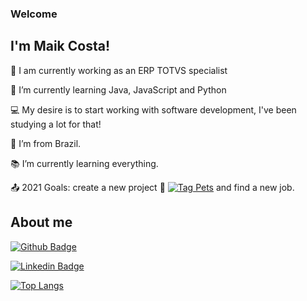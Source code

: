 ### Welcome

## I'm Maik Costa!

🔭 I am currently working as an ERP TOTVS specialist 

🌱 I’m currently learning Java, JavaScript and Python

:computer: My desire is to start working with software development, I've been studying a lot for that!

:house_with_garden: I’m from Brazil.

:books: I’m currently learning everything.

:outbox_tray: 2021 Goals: create a new project :construction_worker: [![Tag Pets](https://github.com/maikcosta/tagpets)](https://github.com/maikcosta/tagpets) and find a new job.




## About me

[![Github Badge](https://img.shields.io/badge/-Github-000?style=flat-square&logo=Github&logoColor=white&link=https://github.com/maikcosta)](https://github.com/maikcosta)

[![Linkedin Badge](https://img.shields.io/badge/-LinkedIn-blue?style=flat-square&logo=Linkedin&logoColor=white&link=https://www.linkedin.com/in/maikcosta/)]( https://www.linkedin.com/in/maikcosta/)

[![Top Langs](https://github-readme-stats.vercel.app/api/top-langs/?username=maikcosta&langs_count=8)](https://github.com/maikcosta/github-readme-stats)


<!--

https://github-readme-stats.vercel.app/api?username={maikcosta}

https://github-readme-stats.vercel.app/api/top-langs/?username={maikcosta}

https://github-readme-streak-stats.herokuapp.com/?user={maikcosta}


- Thanks for visiting.

- Enjoy it!! o/
--!>
<!--
**maikcosta/maikcosta** is a ✨ _special_ ✨ repository because its `README.md` (this file) appears on your GitHub profile.

Here are some ideas to get you started:

- 🔭 I’m currently working on ...
- 🌱 I’m currently learning ...
- 👯 I’m looking to collaborate on ...
- 🤔 I’m looking for help with ...
- 💬 Ask me about ...
- 📫 How to reach me: ...
- 😄 Pronouns: ...
- ⚡ Fun fact: ...
-->
